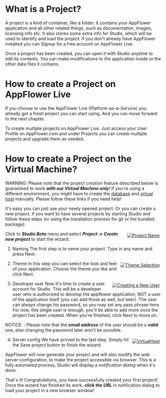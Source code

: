 # What is a Project?

A project is a kind of container, like a folder. It contains your AppFlower application and all other related things, such as documentation, images, licensing info etc. It also stores some extra info for Studio, which will be used to identify and load the project. If you don't already have AppFlower installed you can Signup for a free account on AppFlower Live.

Once a project has been created, you can open it with Studio anytime to edit its contents. You can make modifications to the application inside or the other data files it contains.

# How to create a Project on AppFlower Live
If you choose to use the AppFlower Live (Platform-as-a-Service) you already got a fresh project you can start using. And you can move forward to the next chapter.

To create multiple projects on AppFlower Live. Just access your User Profile on AppFlower.com and under Projects you can create multiple projects and upgrade them as needed.

# How to create a Project on the Virtual Machine?
WARNING: Please note that the project creation feature described below is guaranteed to work ***with our Virtual Machine only***! If you're using a different environment, you might have to create the [database](../cookbook/database.md) and  [virtual host](http://www.appflower.com/doc/1_2/learn_vhost) manually. Please follow these links if you need help!

It's easy you can just use your newly opened project. Or you can create a new project, if you want to have several projects by starting Studio and follow these steps (or using the installation process for git or the bundled package):

<div class="image_medium" style="float:right;"><a href="/uploads/book/projects/01_projectname.png" rel="prettyPhoto" title=""><img alt="Project Name" src="/uploads/book/projects/01_projectname.png" hspace="5" vspace="5"></a></div> 

Click to ***Studio Beta*** menu and select ***Project -> Create new project*** to start the wizard. 

1. Naming The first step is to name your project. Type in any name and press Next.


<div class="image_medium" style="float:right;"><a href="/uploads/book/projects/03_template_theme.png" rel="prettyPhoto" title=""><img alt="Theme Selection" src="/uploads/book/projects/03_template_theme.png" hspace="5" vspace="5"></a></div> 

2. Theme In this step you can select the look and feel of your application. Choose the theme you like and click Next.


<div class="image_medium" style="float:right;"><a href="/uploads/book/projects/04_new_user.png" rel="prettyPhoto" title=""><img alt="Creating a New User" src="/uploads/book/projects/04_new_user.png" hspace="5" vspace="5"></a></div> 

3. Developer user Now it's time to create a user account for Studio. This will be a developer user who is authorized to develop the appflower application, NOT a user of the application itself (you can add those as well, but later). The user can always change his password, so you may set any pass phrase here. For now, this single user is enough, you'll be able to add more once the project has been created. When you're finished, click Next to move on.

NOTICE: : Please note that the ***email address*** of the user should be a ***valid*** one, else changing the password later won't be possible.

<div class="image_medium" style="float:right;"><a href="/uploads/book/projects/06_virtualhost.PNG" rel="prettyPhoto" title=""><img alt="VirtualHost" src="/uploads/book/projects/06_virtualhost.PNG" hspace="5" vspace="5"></a></div> 

4. Server config We have arrived to the last step. Simply hit the Save project button to finish the wizard. 

AppFlower will now generate your project and will also modify the web server configuration, to make the project accessible via browser. This is a fully automated process, Studio will display a _notification dialog_ when it's done.

That's it! Congratulations, you have successfully created your first project! Once the wizard has finished its work, ***click the URL*** in notification dialog to load your project in a new browser window!

